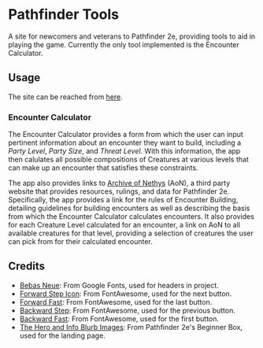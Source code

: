 # Pathfinder Tools
A site for newcomers and veterans to Pathfinder 2e, providing tools to aid in playing the game. Currently the only tool implemented is the Encounter Calculator.

## Usage
The site can be reached from [here](https://zippy-centaur-b2c838.netlify.app/).

### Encounter Calculator
The Encounter Calculator provides a form from which the user can input pertinent information about an encounter they want to build, including a *Party Level*, *Party Size*, and *Threat Level*. With this information, the app then calulates all possible compositions of Creatures at various levels that can make up an encounter that satisfies these constraints.

The app also provides links to [Archive of Nethys](https://2e.aonprd.com/) (AoN), a third party website that provides resources, rulings, and data for Pathfinder 2e. Specifically, the app provides a link for the rules of Encounter Building, detailing guidelines for building encounters as well as describing the basis from which the Encounter Calculator calculates encounters. It also provides for each Creature Level calculated for an encounter, a link on AoN to all available creatures for that level, providing a selection of creatures the user can pick from for their calculated encounter.

## Credits
* [Bebas Neue](https://fonts.google.com/specimen/Bebas+Neue): From Google Fonts, used
for headers in project.
* [Forward Step Icon](https://fontawesome.com/icons/forward-step?f=classic&s=solid): From FontAwesome, used for the next button.
* [Forward Fast](https://fontawesome.com/icons/forward-fast?f=classic&s=solid): From FontAwesome, used for the last button.
* [Backward Step](https://fontawesome.com/icons/backward-step?f=classic&s=solid): From FontAwesome, used for the previous button.
* [Backward Fast](https://fontawesome.com/icons/backward-fast?f=classic&s=solid): From FontAwesome, used for the first button.
* [The Hero and Info Blurb Images](https://paizo.com/pathfinder/beginnerbox): From Pathfinder 2e's Beginner Box, used for the landing page.